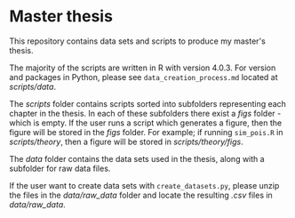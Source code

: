 # Master thesis

This repository contains data sets and scripts to produce my master's thesis. 

The majority of the scripts are written in R with version 4.0.3. For version and packages in Python, please see `data_creation_process.md` located at *scripts/data*.

The *scripts* folder contains scripts sorted into subfolders representing each chapter in the thesis. In each of these subfolders there exist a *figs* folder - which is empty. If the user runs a script which generates a figure, then the figure will be stored in the *figs* folder. For example; if running `sim_pois.R` in *scripts/theory*, then a figure will be stored in *scripts/theory/figs*.  

The *data* folder contains the data sets used in the thesis, along with a subfolder for raw data files. 

If the user want to create data sets with `create_datasets.py`, please unzip the files in the *data/raw_data* folder and locate the resulting *.csv* files in *data/raw_data*.  
